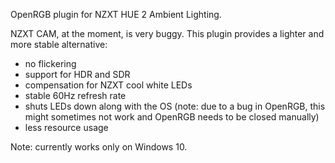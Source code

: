 OpenRGB plugin for NZXT HUE 2 Ambient Lighting.

NZXT CAM, at the moment, is very buggy. This plugin provides a lighter and more stable alternative:

* no flickering
* support for HDR and SDR
* compensation for NZXT cool white LEDs
* stable 60Hz refresh rate
* shuts LEDs down along with the OS (note: due to a bug in OpenRGB, this might sometimes not work and OpenRGB needs to be closed manually)
* less resource usage

Note: currently works only on Windows 10.
